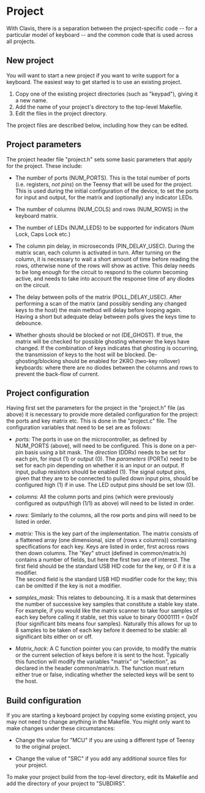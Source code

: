 Project
=======

With Clavis, there is a separation between the project-specific code -- for a 
particular model of keyboard -- and the common code that is used across all 
projects.


New project
-----------

You will want to start a new project if you want to write support for a 
keyboard.  The easiest way to get started is to use an existing project.

 1. Copy one of the existing project directories (such as "keypad"), giving it 
    a new name.
 1. Add the name of your project's directory to the top-level Makefile.
 1. Edit the files in the project directory.

The project files are described below, including how they can be edited.


Project parameters
------------------

The project header file "project.h" sets some basic parameters that apply for 
the project.  These include:

 * The number of ports (NUM_PORTS).  This is the total number of ports (i.e. 
  registers, *not pins*) on the Teensy that will be used for the project.  
  This is used during the initial configuration of the device, to set the 
  ports for input and output, for the matrix and (optionally) any indicator 
  LEDs.

 * The number of columns (NUM_COLS) and rows (NUM_ROWS) in the keyboard matrix.
 
 * The number of LEDs (NUM_LEDS) to be supported for indicators (Num Lock, Caps 
  Lock etc.)
 
 * The column pin delay, in microseconds (PIN_DELAY_USEC).  During the matrix 
  scan, each column is activated in turn.  After turning on the column, it is 
  necessary to wait a short amount of time before reading the rows, otherwise 
  none of the rows will show as active.  This delay needs to be long enough 
  for the circuit to respond to the column becoming active, and needs to take 
  into account the response time of any diodes on the circuit.
 
 * The delay between polls of the matrix (POLL_DELAY_USEC).  After performing a 
  scan of the matrix (and possibly sending any changed keys to the host) the 
  main method will delay before looping again.  Having a short but adequate 
  delay between polls gives the keys time to debounce.

 * Whether ghosts should be blocked or not (DE_GHOST).  If true, the matrix 
  will be checked for possible ghosting whenever the keys have changed.  If 
  the combination of keys indicates that ghosting is occurring, the 
  transmission of keys to the host will be blocked.  De-ghosting/blocking 
  should be enabled for 2KRO (two-key rollover) keyboards: where there are no 
  diodes between the columns and rows to prevent the back-flow of current.


Project configuration
---------------------

Having first set the parameters for the project in the "project.h" file (as 
above) it is necessary to provide more detailed configuration for the project: 
the ports and key matrix etc.  This is done in the "project.c" file.  The 
configuration variables that need to be set are as follows:

 * *ports:* The ports in use on the microcontroller, as defined by NUM_PORTS 
  (above), will need to be configured.  This is done on a per-pin basis using 
  a bit mask.  The *direction* (DDRx) needs to be set for each pin, for input 
  (1) or output (0).  The *parameters* (PORTx) need to be set for each pin 
  depending on whether it is an input or an output.  If input, pullup 
  resistors should be enabled (1).  The signal output pins, given that they 
  are to be connected to pulled down input pins, should be configured high (1) 
  if in use.  The LED output pins should be set low (0).

 * *columns:* All the column ports and pins (which were previously configured 
  as output/high (1/1) as above) will need to be listed in order.

 * *rows:* Similarly to the columns, all the row ports and pins will need to be 
  listed in order.

 * *matrix:* This is the key part of the implementation.  The matrix consists 
  of a flattened array (one dimensional, size of (rows x columns)) containing 
  specifications for each key.  Keys are listed in order, first across rows 
  then down columns.  The "Key" struct (defined in common/matrix.h) contains a 
  number of fields, but here the first two are of interest.  The first field 
  should be the standard USB HID code for the key, or 0 if it is a modifier.  
  The second field is the standard USB HID modifier code for the key; this can 
  be omitted if the key is not a modifier.

 * *samples_mask:*  This relates to debouncing.  It is a mask that determines 
  the number of successive key samples that constitute a stable key state.  
  For example, if you would like the matrix scanner to take four samples of 
  each key before calling it stable, set this value to binary 00001111 = 0x0f 
  (four significant bits means four samples).  Naturally this allows for up to 
  8 samples to be taken of each key before it deemed to be stable: all 
  significant bits either on or off.

 * *Matrix_hack:* A C function pointer you can provide, to modify the matrix or 
  the current selection of keys before it is sent to the host.  Typically this 
  function will modify the variables "matrix" or "selection", as declared in 
  the header common/matrix.h.  The function must return either true or false, 
  indicating whether the selected keys will be sent to the host.

Build configuration
-------------------

If you are starting a keyboard project by copying some existing project, you 
may not need to change anything in the Makefile.  You might only want to make 
changes under these circumstances:

 * Change the value for "MCU" if you are using a different type of Teensy to 
  the original project.

 * Change the value of "SRC" if you add any additional source files for your 
  project.

To make your project build from the top-level directory, edit its Makefile and 
add the directory of your project to "SUBDIRS". 
